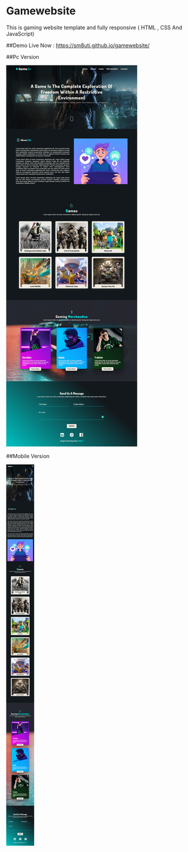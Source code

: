 # Gamewebsite
This is gaming website template and fully responsive ( HTML , CSS And JavaScript)

##Demo Live Now : https://sm8uti.github.io/gamewebsite/

##Pc Version

<img src="game.png">

##Mobile Version

<img src="game-mobile.png">

